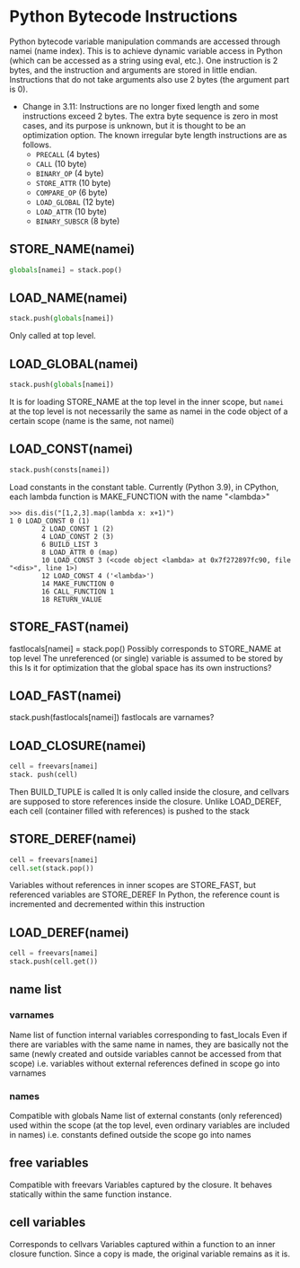 # Python Bytecode Instructions

Python bytecode variable manipulation commands are accessed through namei (name index). This is to achieve dynamic variable access in Python (which can be accessed as a string using eval, etc.).
One instruction is 2 bytes, and the instruction and arguments are stored in little endian.
Instructions that do not take arguments also use 2 bytes (the argument part is 0).

* Change in 3.11: Instructions are no longer fixed length and some instructions exceed 2 bytes. The extra byte sequence is zero in most cases, and its purpose is unknown, but it is thought to be an optimization option. The known irregular byte length instructions are as follows.
  * `PRECALL` (4 bytes)
  * `CALL` (10 byte)
  * `BINARY_OP` (4 byte)
  * `STORE_ATTR` (10 byte)
  * `COMPARE_OP` (6 byte)
  * `LOAD_GLOBAL` (12 byte)
  * `LOAD_ATTR` (10 byte)
  * `BINARY_SUBSCR` (8 byte)

## STORE_NAME(namei)

```python
globals[namei] = stack.pop()
```

## LOAD_NAME(namei)

```python
stack.push(globals[namei])
```

Only called at top level.

## LOAD_GLOBAL(namei)

```python
stack.push(globals[namei])
```

It is for loading STORE_NAME at the top level in the inner scope, but `namei` at the top level is not necessarily the same as namei in the code object of a certain scope (name is the same, not namei)

## LOAD_CONST(namei)

```python
stack.push(consts[namei])
```

Load constants in the constant table.
Currently (Python 3.9), in CPython, each lambda function is MAKE_FUNCTION with the name "\<lambda\>"

```console
>>> dis.dis("[1,2,3].map(lambda x: x+1)")
1 0 LOAD_CONST 0 (1)
        2 LOAD_CONST 1 (2)
        4 LOAD_CONST 2 (3)
        6 BUILD_LIST 3
        8 LOAD_ATTR 0 (map)
        10 LOAD_CONST 3 (<code object <lambda> at 0x7f272897fc90, file "<dis>", line 1>)
        12 LOAD_CONST 4 ('<lambda>')
        14 MAKE_FUNCTION 0
        16 CALL_FUNCTION 1
        18 RETURN_VALUE
```

## STORE_FAST(namei)

fastlocals[namei] = stack.pop()
Possibly corresponds to STORE_NAME at top level
The unreferenced (or single) variable is assumed to be stored by this
Is it for optimization that the global space has its own instructions?

## LOAD_FAST(namei)

stack.push(fastlocals[namei])
fastlocals are varnames?

## LOAD_CLOSURE(namei)

```python
cell = freevars[namei]
stack. push(cell)
```

Then BUILD_TUPLE is called
It is only called inside the closure, and cellvars are supposed to store references inside the closure.
Unlike LOAD_DEREF, each cell (container filled with references) is pushed to the stack

## STORE_DEREF(namei)

```python
cell = freevars[namei]
cell.set(stack.pop())
```

Variables without references in inner scopes are STORE_FAST, but referenced variables are STORE_DEREF
In Python, the reference count is incremented and decremented within this instruction

## LOAD_DEREF(namei)

```python
cell = freevars[namei]
stack.push(cell.get())
```

## name list

### varnames

Name list of function internal variables corresponding to fast_locals
Even if there are variables with the same name in names, they are basically not the same (newly created and outside variables cannot be accessed from that scope)
i.e. variables without external references defined in scope go into varnames

### names

Compatible with globals
Name list of external constants (only referenced) used within the scope (at the top level, even ordinary variables are included in names)
i.e. constants defined outside the scope go into names

## free variables

Compatible with freevars
Variables captured by the closure. It behaves statically within the same function instance.

## cell variables

Corresponds to cellvars
Variables captured within a function to an inner closure function. Since a copy is made, the original variable remains as it is.
